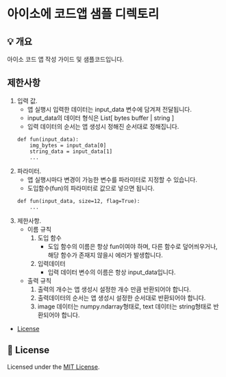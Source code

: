 # 아이소에 코드앱 샘플 디렉토리

## 💡 개요
아이소 코드 앱 작성 가이드 및 샘플코드입니다.

## 제한사항
1. 입력 값.
    - 앱 실행시 입력한 데이터는 input_data 변수에 담겨져 전달됩니다.
    - input_data의 데이터 형식은 List[ bytes buffer | string ]
    - 입력 데이터의 순서는 앱 생성시 정해진 순서대로 정해집니다.
    ```
    def fun(input_data):
        img_bytes = input_data[0]
        string_data = input_data[1]
        ...
    ```
2. 파라미터.
    - 앱 실행시마다 변경이 가능한 변수를 파라미터로 지정할 수 있습니다.
    - 도입함수(fun)의 파라미터로 값으로 넣으면 됩니다.
    ```
    def fun(input_data, size=12, flag=True):
        ...
    ```
3. 제한사항.
    - 이름 규칙
        1. 도입 함수
            - 도입 함수의 이름은 항상 fun이여야 하며, 다른 함수로 덮어씌우거나, 해당 함수가 존재지 않을시 에러가 발생합니다.
        2. 입력데이터
            - 입력 데이터 변수의 이름은 항상 input_data입니다.
    - 출력 규칙
        1. 출력의 개수는 앱 생성시 설정한 개수 만큼 반환되어야 합니다.
        2. 출력데이터의 순서는 앱 생성시 설정한 순서대로 반환되어야 합니다.
        3. image 데이터는 numpy.ndarray형태로, text 데이터는 string형태로 반환되어야 합니다.

- [License](#-license)
## 📝 License
Licensed under the [MIT License](./LICENSE).